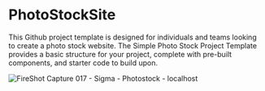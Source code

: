 # PhotoStockSite

This Github project template is designed for individuals and teams looking to create a photo stock website. The Simple Photo Stock Project 
Template provides a basic structure for your project, complete with pre-built components, and starter code to build upon.

![FireShot Capture 017 - Sigma - Photostock - localhost](https://github.com/Stee1yDan/PhotoStockSite/assets/125751951/c1ab6420-6e13-449a-b4c7-9338c2582163)
